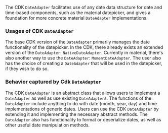 The CDK `DateAdapter` facilitates use of any date data structure for date and time-based components, such as the
material datepicker, and gives a foundation for more concrete material `DateAdapter` implementations.

### Usages of CDK `DateAdapter`
The base CDK version of the `DateAdapter` primarily manages the date functionality of the datepicker. In the CDK, there
already exists an extended version of the `DateAdapter`: `NativeDateAdapter`. Currently in material, there's also
another way to use the `DateAdapter`: `MomentDateAdapter`. The user also has the choice of creating a `DateAdapter` 
that will be used in the datepicker, if they wish to do so.

### Behavior captured by Cdk `DateAdapter`
The CDK `DateAdapter` is an abstract class that allows users to implement a `DateAdapter` as well as use existing 
`DateAdapter`s. The functions of the `DateAdapter` include anything to do with date (month, year, day) and time 
implementations of generic dates. Users can use the CDK `DateAdapter` by extending it and implementing the necessary 
abstract methods. The `DateAdapter` also has functionality to format or deserialize dates, as well as other useful date
manipulation methods.